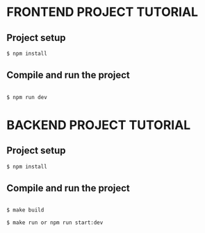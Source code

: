 


# FRONTEND PROJECT TUTORIAL

## Project setup

```bash
$ npm install

```
## Compile and run the project

```bash

$ npm run dev

```
# BACKEND PROJECT TUTORIAL 

## Project setup

```bash
$ npm install
```

## Compile and run the project

```bash

$ make build

$ make run or npm run start:dev
```

